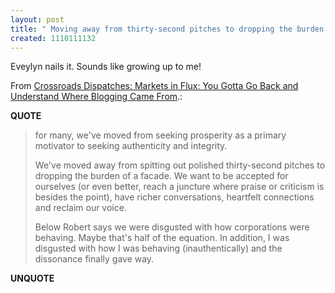 ```yaml
---
layout: post
title: " Moving away from thirty-second pitches to dropping the burden of a facade"
created: 1110111132
---
```

<p>Eveylyn nails it.  Sounds like growing up to me!
</p><p>From <a href="http://evelynrodriguez.typepad.com/crossroads_dispatches/2005/03/robert_scoble_h_1.html">Crossroads Dispatches: Markets in Flux: You Gotta Go Back and Understand Where Blogging Came From</a>.:</p>
<p><b>QUOTE</b></p><blockquote><p>for many, we've moved from seeking prosperity as a primary motivator to seeking authenticity and integrity.</p>

<p>We've moved away from spitting out polished thirty-second pitches to dropping the burden of a facade. We want to be accepted for ourselves (or even better, reach a juncture where praise or criticism is besides the point), have richer conversations, heartfelt connections and reclaim our voice.
</p>
<p>Below Robert says we were disgusted with how corporations were behaving. Maybe that's half of the equation. In addition, I was disgusted with how I was behaving (inauthentically) and the dissonance finally gave way.</p></blockquote><p><b>UNQUOTE</b></p>


